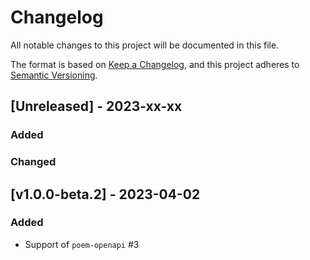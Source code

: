 # Changelog
All notable changes to this project will be documented in this file.

The format is based on [Keep a Changelog](https://keepachangelog.com/en/1.0.0/),
and this project adheres to [Semantic Versioning](https://semver.org/spec/v2.0.0.html).

## [Unreleased] - 2023-xx-xx
### Added

### Changed

## [v1.0.0-beta.2] - 2023-04-02
### Added
- Support of `poem-openapi` #3
